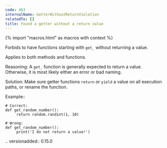 ```yaml
---
code: 463
internalName: GetterWithoutReturnViolation
relatedTo: []
title: Found a getter without a return value
---
```


{% import "macros.html" as macros with context %}

Forbids to have functions starting with `get_` without returning a
value.

Applies to both methods and functions.

Reasoning: A `get_` function is generally expected to return a value.
Otherwise, it is most likely either an error or bad naming.

Solution: Make sure getter functions `return` or `yield` a value on all
execution paths, or rename the function.

Example::

    # Correct:
    def get_random_number():
         return random.randint(1, 10)
    
    # Wrong:
    def get_random_number():
         print('I do not return a value!')

.. versionadded:: 0.15.0